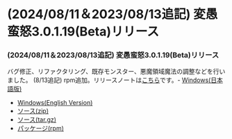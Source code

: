 # (2024/08/11＆2023/08/13追記) 変愚蛮怒3.0.1.19(Beta)リリース

### (2024/08/11＆2023/08/13追記) 変愚蛮怒3.0.1.19(Beta)リリース
バグ修正、リファクタリング、既存モンスター、悪魔領域魔法の調整などを行いました。
(8/13追記) rpm追加。リリースノートは[こちら](https://github.com/hengband/hengband/releases/tag/3.0.1.19-Beta)です。- [Windows(日本語版)](https://github.com/hengband/hengband/releases/download/3.0.1.19-Beta/Hengband-3.0.1.19-Beta-jp.zip)
- [Windows(English Version)](https://github.com/hengband/hengband/releases/download/3.0.1.19-Beta/Hengband-3.0.1.19-Beta-en.zip)
- [ソース(zip)](https://github.com/hengband/hengband/archive/refs/tags/3.0.1.19-Beta.zip)
- [ソース(tar.gz)](https://github.com/hengband/hengband/archive/refs/tags/3.0.1.19-Beta.tar.gz)
- [パッケージ(rpm)](https://copr.fedorainfracloud.org/coprs/whitehara/hengband/build/7900711/)

